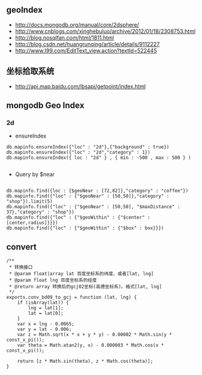 ## geoIndex

* <http://docs.mongodb.org/manual/core/2dsphere/>
* <http://www.cnblogs.com/xinghebuluo/archive/2012/01/18/2308753.html>
* <http://blog.nosqlfan.com/html/1811.html>
* <http://blog.csdn.net/huangrunqing/article/details/9112227>
* <http://www.l99.com/EditText_view.action?textId=522445>

## 坐标拾取系统

* <http://api.map.baidu.com/lbsapi/getpoint/index.html>


## mongodb Geo Index


### 2d


* ensureIndex

```
db.mapinfo.ensureIndex({"loc" : "2d"},{"background" : true})
db.mapinfo.ensureIndex({"loc" : "2d","category" : 1})                                                        
db.mapinfo.ensureIndex({ loc : "2d" } , { min : -500 , max : 500 } )  


```


* Query by $near

```

db.mapinfo.find({loc : {$geoNear : [72,82]},"category" : "coffee"})
db.mapinfo.find({"loc" : {"$geoNear" : [50,50]},"category" : "shop"}).limit(5)
db.mapinfo.find({"loc" : {"$geoNear" : [50,50], "$maxDistance" : 37},"category" : "shop"})
db.mapinfo.find({"loc" : {"$geoWithin" : {"$center" : [center,radius]}}})
db.mapinfo.find({"loc" : {"$geoWithin" : {"$box" : box}}})

```

## convert

```
/**
 * 转换接口
 * @param float|array lat 百度坐标系的纬度、或者[lat, lng]
 * @param float lng 百度坐标系的经度
 * @return array 转换后的gcj02坐标(高德坐标系)。格式[lat, lng]
 */
exports.conv_bd09_to_gcj = function (lat, lng) {
	if (isArray(lat)) {
		lng = lat[1];
		lat = lat[0];
	}
	var x = lng - 0.0065;
	var y = lat - 0.006;
	var z = Math.sqrt(x * x + y * y) - 0.00002 * Math.sin(y * const_x_pi());
	var theta = Math.atan2(y, x) - 0.000003 * Math.cos(x * const_x_pi());

	return [z * Math.sin(theta), z * Math.cos(theta)];
}

```